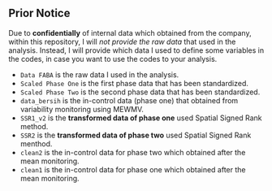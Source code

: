## Prior Notice

Due to **confidentially** of internal data which obtained from the company, within this repository, I will *not provide the raw data* that used in the analysis. Instead, I will provide which data I used to define some variables in the codes, in case you want to use the codes to your analysis.
* ```Data FABA``` is the raw data I used in the analysis.
* ```Scaled Phase One``` is the first phase data that has been standardized.
* ```Scaled Phase Two``` is the second phase data that has been standardized.
* ```data_bersih``` is the in-control data (phase one) that obtained from variability monitoring using MEWMV.
* ```SSR1_v2``` is the **transformed data of phase one** used Spatial Signed Rank method.
* ```SSR2``` is the **transformed data of phase two** used Spatial Signed Rank menthod.
* ```clean2``` is the in-control data for phase two which obtained after the mean monitoring.
* ```clean1``` is the in-control data for phase one which obtained after the mean monitoring.
